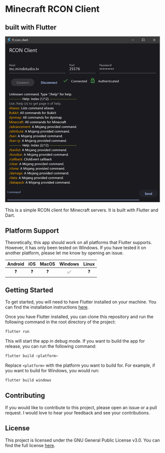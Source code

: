 # Minecraft RCON Client

## built with Flutter

![Screenshot](blob/flutter_rcon_client_screenshot.png)

This is a simple RCON client for Minecraft servers. It is built with Flutter and Dart.

## Platform Support

Theoretically, this app should work on all platforms that Flutter supports. However, it has only been tested on Windows. If you have tested it on another platform, please let me know by opening an issue.

| Android |  iOS  | MacOS | Windows | Linux |
| :-----: | :---: | :---: | :-----: | :---: |
|    ❓    |   ❓   |   ❓   |    ✅    |   ❓   |

## Getting Started

To get started, you will need to have Flutter installed on your machine. You can find the installation instructions [here](https://flutter.dev/docs/get-started/install).

Once you have Flutter installed, you can clone this repository and run the following command in the root directory of the project:

```bash
flutter run
```

This will start the app in debug mode. If you want to build the app for release, you can run the following command:

```bash
flutter build <platform>
```

Replace `<platform>` with the platform you want to build for. For example, if you want to build for Windows, you would run:

```bash
flutter build windows
```

## Contributing

If you would like to contribute to this project, please open an issue or a pull request. I would love to hear your feedback and see your contributions.

## License

This project is licensed under the GNU General Public License v3.0. You can find the full license [here](COPYING).
